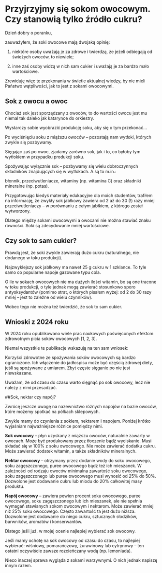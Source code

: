 # Przyjrzyjmy się sokom owocowym. Czy stanowią tylko źródło cukru?

Dzień dobry o poranku,

zauważyłem, że soki owocowe mają dwojaką opinię:

1. niektóre osoby uważają je za zdrowe i twierdzą, że jeżeli odbiegają od świeżych owoców, to niewiele;

2. inne zaś osoby widzą w nich sam cukier i uważają je za bardzo mało wartościowe.

Zrewiduję więc te przekonania w świetle aktualnej wiedzy, by nie mieli Państwo wątpliwości, jak to jest z sokami owocowymi.

## Sok z owocu a owoc

Chociaż sok jest sporządzany z owoców, to do wartości owocu jest mu niemal tak daleko jak katarynce do orkiestry.

Wystarczy sobie wyobrazić produkcję soku, aby się o tym przekonać…

Po wyciśnięciu soku z miąższu owoców – pozostają nam wytłoki, których zwykle się pozbywamy.

Sięgając zaś po owoc, zjadamy zarówno sok, jak i to, co byłoby tym wytłokiem w przypadku produkcji soku.

Spożywając wyłącznie sok – pozbywamy się wielu dobroczynnych składników znajdujących się w wytłokach. A są to m.in.:

błonnik, przeciwutleniacze, witaminy (np. witamina C) oraz składniki mineralne (np. potas).

Przygotowując kiedyś materiały edukacyjne dla moich studentów, trafiłem na informację, że zwykły sok jabłkowy zawiera od 2 aż do 30 (!) razy mniej przeciwutleniaczy – w porównaniu z całym jabłkiem, z którego został wytworzony.

Dlatego między sokami owocowymi a owocami nie można stawiać znaku równości. Soki są zdecydowanie mniej wartościowe.

## Czy sok to sam cukier?

Prawdą jest, że soki zwykle zawierają dużo cukru (naturalnego, nie dodanego w toku produkcji).

Najzwyklejszy sok jabłkowy ma nawet 25 g cukru w 1 szklance. To tyle samo co popularne napoje gazowane typu cola.

O ile w sokach owocowych nie ma dużych ilości witamin, bo są one tracone w toku produkcji, o tyle jednak mogą zawierać stosunkowo sporo antyoksydantów (pomimo strat, o których pisałem wyżej: od 2 do 30 razy mniej – jest to zależne od wielu czynników).

Wobec tego nie można też twierdzić, że sok to sam cukier.

## Wnioski z 2024 roku

W 2024 roku opublikowano wiele prac naukowych poświęconych efektom zdrowotnym picia soków owocowych [1, 2, 3].

Niemal wszystkie te publikacje wskazują na ten sam wniosek:

Korzyści zdrowotne ze spożywania soków owocowych są bardzo ograniczone. Ich włączenie do jadłospisu może być częścią zdrowej diety, jeśli są spożywane z umiarem. Zbyt częste sięganie po nie jest niewskazane.

Uważam, że od czasu do czasu warto sięgnąć po sok owocowy, lecz nie należy z nimi przesadzać.

##Sok, nektar czy napój?

Zwrócę jeszcze uwagę na nazewnictwo różnych napojów na bazie owoców, które możemy spotkać na półkach sklepowych.

Zwykle mamy do czynienia z sokiem, nektarem i napojem. Poniżej krótko wyjaśniam najważniejsze różnice pomiędzy nimi.

**Sok owocowy** – płyn uzyskany z miąższu owoców, naturalnie zawarty w owocach. Może być produkowany przez tłoczenie bądź wyciskanie. Musi składać się w 100% z soku owocowego. Nie może zawierać dodatku cukru. Może zawierać dodatek witamin, a także składników mineralnych.

**Nektar owocowy** – otrzymany przez dodanie wody do soku owocowego, soku zagęszczonego, puree owocowego bądź też ich mieszanek. W zależności od rodzaju owoców minimalna zawartość soku owocowego, soku zagęszczonego lub puree owocowego musi wynosić od 25% do 50%. Dozwolone jest dodawanie cukru lub miodu do 20% całkowitej masy produktu.

**Napój owocowy** – zawiera pewien procent soku owocowego, puree owocowego, soku zagęszczonego lub ich mieszanek, ale nie spełnia wymagań stawianych sokom owocowym i nektarom. Może zawierać mniej niż 25% soku owocowego. Często zawartość ta jest dużo niższa. Dozwolone jest dodawanie do niego cukru, sztucznych słodzików, barwników, aromatów i konserwantów.

Dlatego jeśli już, w mojej ocenie najlepiej wybierać sok owocowy.

Jeśli mamy ochotę na sok owocowy od czasu do czasu, to najlepiej wybierać: wiśniowy, pomarańczowy, żurawinowy lub cytrynowy – ten ostatni oczywiście zawsze rozcieńczany wodą (np. lemoniada).

Nieco inaczej sprawa wygląda z sokami warzywnymi. O nich jednak napiszę innym razem.